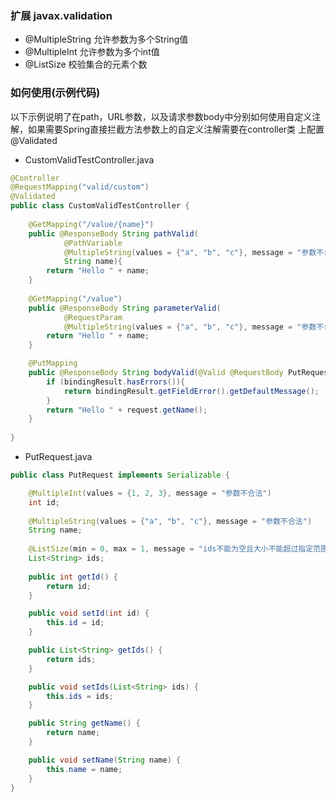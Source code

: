 ### 扩展 javax.validation
* @MultipleString 允许参数为多个String值                
* @MultipleInt 允许参数为多个int值
* @ListSize 校验集合的元素个数

### 如何使用(示例代码)
以下示例说明了在path，URL参数，以及请求参数body中分别如何使用自定义注解，如果需要Spring直接拦截方法参数上的自定义注解需要在controller类
上配置@Validated

* CustomValidTestController.java
```java
@Controller
@RequestMapping("valid/custom")
@Validated
public class CustomValidTestController {
    
    @GetMapping("/value/{name}")
    public @ResponseBody String pathValid(
            @PathVariable
            @MultipleString(values = {"a", "b", "c"}, message = "参数不合法")
            String name){
        return "Hello " + name;
    }
    
    @GetMapping("/value")
    public @ResponseBody String parameterValid(
            @RequestParam
            @MultipleString(values = {"a", "b", "c"}, message = "参数不合法") String name){
        return "Hello " + name;
    }

    @PutMapping
    public @ResponseBody String bodyValid(@Valid @RequestBody PutRequest request, BindingResult bindingResult){
        if (bindingResult.hasErrors()){
            return bindingResult.getFieldError().getDefaultMessage();
        }
        return "Hello " + request.getName();
    }
    
}
``` 
* PutRequest.java
```java
public class PutRequest implements Serializable {

    @MultipleInt(values = {1, 2, 3}, message = "参数不合法")
    int id;
    
    @MultipleString(values = {"a", "b", "c"}, message = "参数不合法")
    String name;
    
    @ListSize(min = 0, max = 1, message = "ids不能为空且大小不能超过指定范围(0-1)")
    List<String> ids;
    
    public int getId() {
        return id;
    }

    public void setId(int id) {
        this.id = id;
    }

    public List<String> getIds() {
        return ids;
    }

    public void setIds(List<String> ids) {
        this.ids = ids;
    }

    public String getName() {
        return name;
    }

    public void setName(String name) {
        this.name = name;
    }
}
```